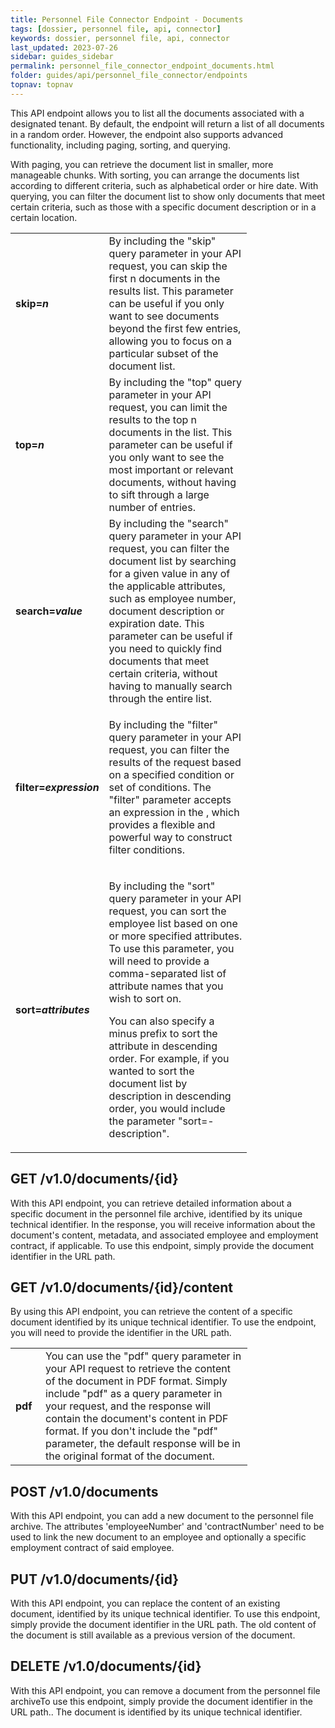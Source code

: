 ```yaml
---
title: Personnel File Connector Endpoint - Documents
tags: [dossier, personnel file, api, connector]
keywords: dossier, personnel file, api, connector
last_updated: 2023-07-26
sidebar: guides_sidebar
permalink: personnel_file_connector_endpoint_documents.html
folder: guides/api/personnel_file_connector/endpoints
topnav: topnav
---
```


<p>This API endpoint allows you to list all the documents associated with a designated tenant. By default, the endpoint will return a list of all documents in a random order. However, the endpoint also supports advanced functionality, including paging, sorting, and querying.</p>
<p>With paging, you can retrieve the document list in smaller, more manageable chunks. With sorting, you can arrange the documents list according to different criteria, such as alphabetical order or hire date. With querying, you can filter the document list to show only documents that meet certain criteria, such as those with a specific document description or in a certain location.</p>
<table class="relative-table wrapped" style="width: 75.0811%;">
  <colgroup>
    <col style="width: 12.9282%;"/>
    <col style="width: 87.0718%;"/>
  </colgroup>
  <tbody>
    <tr>
      <td>
        <strong>skip=<em>n</em>
        </strong>
      </td>
      <td>By including the "skip" query parameter in your API request, you can skip the first n documents in the results list. This parameter can be useful if you only want to see documents beyond the first few entries, allowing you to focus on a particular subset of the document list.</td>
    </tr>
    <tr>
      <td>
        <strong>top=<em>n</em>
        </strong>
      </td>
      <td>By including the "top" query parameter in your API request, you can limit the results to the top n documents in the list. This parameter can be useful if you only want to see the most important or relevant documents, without having to sift through a large number of entries.</td>
    </tr>
    <tr>
      <td>
        <strong>search=<em>value</em>
        </strong>
      </td>
      <td>By including the "search" query parameter in your API request, you can filter the document list by searching for a given value in any of the applicable attributes, such as employee number, document description or expiration date. This parameter can be useful if you need to quickly find documents that meet certain criteria, without having to manually search through the entire list.</td>
    </tr>
    <tr>
      <td colspan="1">
        <strong>filter=<em>expression</em>
        </strong>
      </td>
      <td colspan="1">
        <p>By including the "filter" query parameter in your API request, you can filter the results of the request based on a specified condition or set of conditions. The "filter" parameter accepts an expression in the <ac:link>
            <ri:page ri:content-title="OData Filter language"/>
            <ac:plain-text-link-body><![CDATA[OData Filter Language]]></ac:plain-text-link-body>
          </ac:link>, which provides a flexible and powerful way to construct filter conditions.</p>
      </td>
    </tr>
    <tr>
      <td colspan="1">
        <strong>sort=<em>attributes</em>
        </strong>
      </td>
      <td colspan="1">
        <p>By including the "sort" query parameter in your API request, you can sort the employee list based on one or more specified attributes. To use this parameter, you will need to provide a comma-separated list of attribute names that you wish to sort on.</p>
        <p>You can also specify a minus prefix to sort the attribute in descending order. For example, if you wanted to sort the document list by description in descending order, you would include the parameter "sort=-description".</p>
      </td>
    </tr>
  </tbody>
</table>
<h2>GET /v1.0/documents/{id}</h2>
<p>With this API endpoint, you can retrieve detailed information about a specific document in the personnel file archive, identified by its unique technical identifier. In the response, you will receive information about the document's content, metadata, and associated employee and employment contract, if applicable. To use this endpoint, simply provide the document identifier in the URL path.</p>
<h2>GET /v1.0/documents/{id}/content</h2>
<p>By using this API endpoint, you can retrieve the content of a specific document identified by its unique technical identifier. To use the endpoint, you will need to provide the identifier in the URL path.</p>
<table class="relative-table wrapped" style="width: 75.2758%;">
  <colgroup>
    <col style="width: 12.6833%;"/>
    <col style="width: 87.3167%;"/>
  </colgroup>
  <tbody>
    <tr>
      <td>
        <strong>pdf</strong>
      </td>
      <td>You can use the "pdf" query parameter in your API request to retrieve the content of the document in PDF format. Simply include "pdf" as a query parameter in your request, and the response will contain the document's content in PDF format. If you don't include the "pdf" parameter, the default response will be in the original format of the document.</td>
    </tr>
  </tbody>
</table>
<h2>POST /v1.0/documents</h2>
<p>With this API endpoint, you can add a new document to the personnel file archive. The attributes 'employeeNumber' and 'contractNumber' need to be used to link the new document to an employee and optionally a specific employment contract of said employee.</p>
<h2>PUT /v1.0/documents/{id}</h2>
<p>With this API endpoint, you can replace the content of an existing document, identified by its unique technical identifier. To use this endpoint, simply provide the document identifier in the URL path. The old content of the document is still available as a previous version of the document.</p>
<h2>DELETE /v1.0/documents/{id}</h2>
<p>With this API endpoint, you can remove a document from the personnel file archiveTo use this endpoint, simply provide the document identifier in the URL path.. The document is identified by its unique technical identifier.</p>
